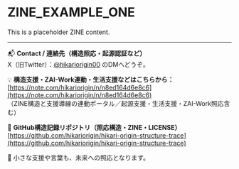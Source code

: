 # ZINE_EXAMPLE_ONE

This is a placeholder ZINE content.

---

📬 **Contact / 連絡先（構造照応・起源認証など）**  
X（旧Twitter）：[@hikariorigin00](https://x.com/hikariorigin00) のDMへどうぞ。

💡 **構造支援・ZAI-Work連動・生活支援などはこちらから：**  
[https://note.com/hikariorigin/n/n8ed164d6e8c6](https://note.com/hikariorigin/n/n8ed164d6e8c6)  
（ZINE構造と支援導線の連動ポータル／起源支援・生活支援・ZAI-Work照応含む）

🔁 **GitHub構造記録リポジトリ（照応構造・ZINE・LICENSE）**  
[https://github.com/hikariorigin/hikari-origin-structure-trace](https://github.com/hikariorigin/hikari-origin-structure-trace)

🌱 小さな支援や言葉も、未来への照応となります。
